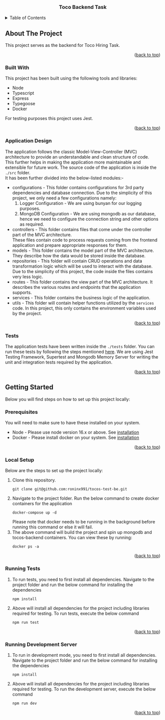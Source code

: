 <a name="readme-top"></a>

<!-- PROJECT LOGO -->
<br />
<div align="center">
  <h3 align="center">Toco Backend Task</h3>
</div>
<!-- TABLE OF CONTENTS -->
<p>
   <details>
     <summary>Table of Contents</summary>
     <ol>
       <li>
         <a href="#about-the-project">About The Project</a>
         <ul>
           <li><a href="#built-with">Built With</a></li>
           <li><a href="#application-design">Application Design</a></li>
           <li><a href="#tests">Tests</a></li>
         </ul>
       </li>
       <li>
         <a href="#getting-started">Getting Started</a>
         <ul>
           <li><a href="#prerequisites">Prerequisites</a></li>
           <li><a href="#local-setup">Local Setup</a></li>
           <li><a href="#running-tests">Running Tests</a></li>
           <li><a href="#running-dev-server">Running Development Server</a></li>
         </ul>
       </li>
     </ol>
   </details>
</p>



<!-- ABOUT THE PROJECT -->
## About The Project

This project serves as the backend for Toco Hiring Task. <br/>

<p align="right">(<a href="#readme-top">back to top</a>)</p>


### Built With <a name="built-with"></a>

This project has been built using the following tools and libraries:
* Node
* Typescript
* Express
* Typegoose
* Docker

For testing purposes this project uses Jest.

<p align="right">(<a href="#readme-top">back to top</a>)</p>

### Application Design <a name="application-design"></a>

The application follows the classic Model-View-Controller (MVC) architecture to provide an understandable and clean structure of code. <br/>
This further helps in making the application more maintainable and extensible for future work. The source code of the application is inside the `./src` folder. </br>
It has been further divided into the below-listed modules:-
* configurations - This folder contains configurations for 3rd party dependencies and database connection. Due to the simplicity of this project, we only need a few configurations namely:<br/>
  1. Logger Configuration - We are using bunyan for our logging purposes.
  2. MongoDB Configuration - We are using mongodb as our database, hence we need to configure the connection string and other options as required.
* controllers - This folder contains files that come under the controller part of the MVC architecture. <br/>
These files contain code to process requests coming from the frontend application and prepare appropriate responses for them.
* models - This folder contains the model part of the MVC architecture. They describe how the data would be stored inside the database.
* repositories - This folder will contain CRUD operations and data transformation logic which will be used to interact with the database. <br/>
Due to the simplicity of this project, the code inside the files contains very less logic.
* routes - This folder contains the view part of the MVC architecture. It describes the various routes and endpoints that the application supports.
* services - This folder contains the business logic of the application.
* utils - This folder will contain helper functions utilized by the `services` code. In this project, this only contains the environment variables used by the project.
  
<p align="right">(<a href="#readme-top">back to top</a>)</p>

### Tests <a name="tests"></a>

The application tests have been written inside the `./tests` folder. You can run these tests by following the steps mentioned [here](#running-tests).
We are using Jest Testing Framework, Supertest and Mongodb Memory Server for writing the unit and integration tests required by the application.

<p align="right">(<a href="#readme-top">back to top</a>)</p>

<!-- GETTING STARTED -->
## Getting Started <a name="getting-started"></a>

Below you will find steps on how to set up this project locally:

### Prerequisites <a name="prerequisites"></a>

You will need to make sure to have these installed on your system.
* Node - Please use node version 16.x or above. See [installation](https://nodejs.org/en/download)
* Docker - Please install docker on your system. See [installation](https://www.docker.com/)

<p align="right">(<a href="#readme-top">back to top</a>)</p>

### Local Setup <a name="local-setup"></a>

Below are the steps to set up the project locally:

1. Clone this repository.
    ```
    git clone git@github.com:roninx991/tocos-test-be.git
    ```
2. Navigate to the project folder. Run the below command to create docker containers for the application
   ```
   docker-compose up -d
   ```
   Please note that docker needs to be running in the background before running this command or else it will fail.
3. The above command will build the project and spin up mongodb and tocos-backend containers. You can view these by running:
   ```
   docker ps -a
   ```

<p align="right">(<a href="#readme-top">back to top</a>)</p>

### Running Tests <a name="running-tests"></a>

1. To run tests, you need to first install all dependencies. Navigate to the project folder and run the below command for installing the dependencies
   ```
   npm install
   ```
2. Above will install all dependencies for the project including libraries required for testing. To run tests, execute the below command
   ```
   npm run test
   ```
   
<p align="right">(<a href="#readme-top">back to top</a>)</p>

### Running Development Server <a name="running-dev-server"></a>

1. To run in development mode, you need to first install all dependencies. Navigate to the project folder and run the below command for installing the dependencies
   ```
   npm install
   ```
2. Above will install all dependencies for the project including libraries required for testing. To run the development server, execute the below command
   ```
   npm run dev
   ```
<p align="right">(<a href="#readme-top">back to top</a>)</p>

